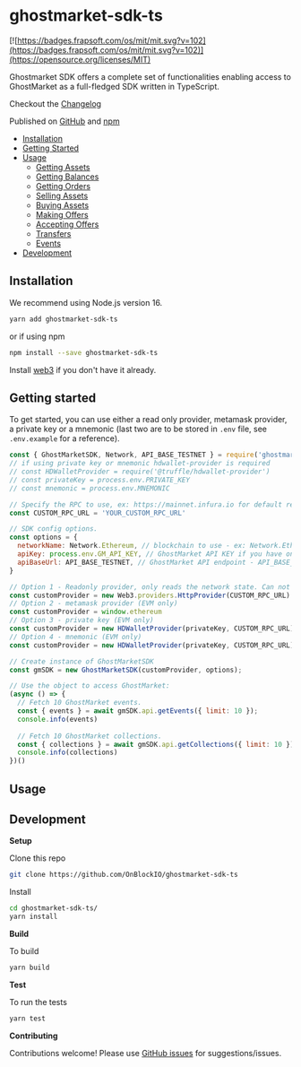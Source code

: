 # ghostmarket-sdk-ts

[![https://badges.frapsoft.com/os/mit/mit.svg?v=102](https://badges.frapsoft.com/os/mit/mit.svg?v=102)](https://opensource.org/licenses/MIT)

Ghostmarket SDK offers a complete set of functionalities enabling access to GhostMarket as a full-fledged SDK written in TypeScript. 

Checkout the [Changelog](https://github.com/OnBlockIO/ghostmarket-sdk-ts/blob/master/CHANGELOG.md)

Published on [GitHub](https://github.com/OnBlockIO/ghostmarket-sdk-ts) and [npm](https://www.npmjs.com/package/ghostmarket-sdk-ts)

- [Installation](#installation)
- [Getting Started](#getting-started)
- [Usage](#getting-started)
  - [Getting Assets](#getting-assets)
  - [Getting Balances](#getting-balances)
  - [Getting Orders](#getting-orders)
  - [Selling Assets](#selling-assets)
  - [Buying Assets](#buying-assets)
  - [Making Offers](#making-offers)
  - [Accepting Offers](#accepting-offers)
  - [Transfers](#transfers)
  - [Events](#events)
- [Development](#development)


## Installation

We recommend using Node.js version 16.

```bash
yarn add ghostmarket-sdk-ts
```
or if using npm
```bash
npm install --save ghostmarket-sdk-ts
```

Install [web3](https://github.com/ethereum/web3.js) if you don't have it already.

## Getting started

To get started, you can use either a read only provider, metamask provider, a private key or a mnemonic (last two are to be stored in `.env` file, see `.env.example` for a reference).

```js
const { GhostMarketSDK, Network, API_BASE_TESTNET } = require('ghostmarket-sdk-ts');
// if using private key or mnemonic hdwallet-provider is required
// const HDWalletProvider = require('@truffle/hdwallet-provider')
// const privateKey = process.env.PRIVATE_KEY
// const mnemonic = process.env.MNEMONIC

// Specify the RPC to use, ex: https://mainnet.infura.io for default read only ethereum mainnet
const CUSTOM_RPC_URL = 'YOUR_CUSTOM_RPC_URL'

// SDK config options.
const options = {
  networkName: Network.Ethereum, // blockchain to use - ex: Network.Ethereum or Network.EthereumTestnet
  apiKey: process.env.GM_API_KEY, // GhostMarket API KEY if you have one
  apiBaseUrl: API_BASE_TESTNET, // GhostMarket API endpoint - API_BASE_TESTNET or API_BASE_MAINNET
}

// Option 1 - Readonly provider, only reads the network state. Can not sign transactions. (EVM only)
const customProvider = new Web3.providers.HttpProvider(CUSTOM_RPC_URL)
// Option 2 - metamask provider (EVM only)
const customProvider = window.ethereum
// Option 3 - private key (EVM only)
const customProvider = new HDWalletProvider(privateKey, CUSTOM_RPC_URL)
// Option 4 - mnemonic (EVM only)
const customProvider = new HDWalletProvider(privateKey, CUSTOM_RPC_URL)

// Create instance of GhostMarketSDK
const gmSDK = new GhostMarketSDK(customProvider, options);

// Use the object to access GhostMarket:
(async () => {
  // Fetch 10 GhostMarket events.
  const { events } = await gmSDK.api.getEvents({ limit: 10 });
  console.info(events)
  
  // Fetch 10 GhostMarket collections.
  const { collections } = await gmSDK.api.getCollections({ limit: 10 })
  console.info(collections)
})()
```

## Usage



## Development

**Setup**

Clone this repo
```bash
git clone https://github.com/OnBlockIO/ghostmarket-sdk-ts
```

Install 
```bash
cd ghostmarket-sdk-ts/
yarn install
```

**Build**

To build
```bash
yarn build
```

**Test**

To run the tests
```bash
yarn test
```

**Contributing**

Contributions welcome! Please use [GitHub issues](https://github.com/OnBlockIO/ghostmarket-sdk-ts/issues) for suggestions/issues.